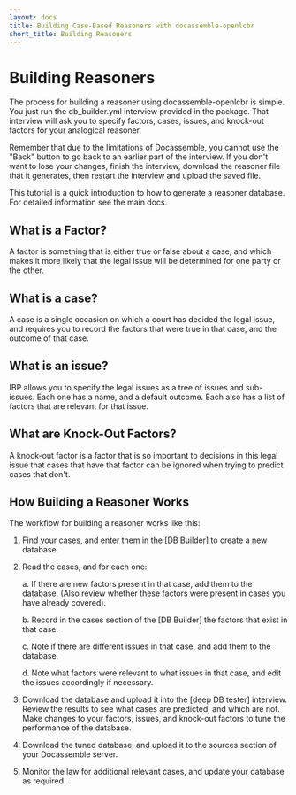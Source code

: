 ```yaml
---
layout: docs
title: Building Case-Based Reasoners with docassemble-openlcbr
short_title: Building Reasoners
---
```

# Building Reasoners

The process for building a reasoner using docassemble-openlcbr is simple. You just run the db\_builder.yml interview provided
in the package.  That interview will ask you to specify factors, cases, issues, and knock-out factors for your analogical
reasoner.

Remember that due to the limitations of Docassemble, you cannot use the "Back" button to go back to an earlier part of the
interview. If you don't want to lose your changes, finish the interview, download the reasoner file that it generates,
then restart the interview and upload the saved file.

This tutorial is a quick introduction to how to generate a reasoner database.  For detailed information see the main docs.

## What is a Factor?
A factor is something that is either true or false about a case, and which makes it more likely that the legal issue
will be determined for one party or the other.

## What is a case?
A case is a single occasion on which a court has decided the legal issue, and requires you to record the factors that were
true in that case, and the outcome of that case.

## What is an issue?
IBP allows you to specify the legal issues as a tree of issues and sub-issues. Each one has a name, and a default outcome.
Each also has a list of factors that are relevant for that issue.

## What are Knock-Out Factors?
A knock-out factor is a factor that is so important to decisions in this legal issue that cases that have that factor can be
ignored when trying to predict cases that don't.

## How Building a Reasoner Works

The workflow for building a reasoner works like this:

1. Find your cases, and enter them in the [DB Builder] to create a new database.
2. Read the cases, and for each one:

    a. If there are new factors present in that case, add them to the database. (Also review whether these factors were present in
     cases you have already covered).
     
    b. Record in the cases section of the [DB Builder] the factors that exist in that case.
    
    c. Note if there are different issues in that case, and add them to the database.
    
    d. Note what factors were relevant to what issues in that case, and edit the issues accordingly if necessary.
    
3. Download the database and upload it into the [deep DB tester] interview. Review the results to see what cases are predicted,
   and which are not. Make changes to your
   factors, issues, and knock-out factors to tune the performance of the database.
4. Download the tuned database, and upload it to the sources section of your Docassemble server.
5. Monitor the law for additional relevant cases, and update your database as required.

